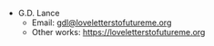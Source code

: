 * G.D. Lance
  * Email: [gdl@loveletterstofutureme.org](mailto:gdl@loveletterstofutureme.org)
  * Other works: https://loveletterstofutureme.org
